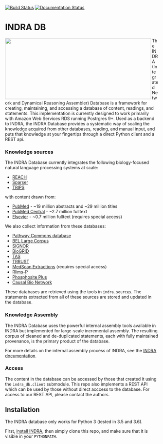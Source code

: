 [![Build Status](https://api.travis-ci.org/indralab/indra_db.svg?branch=master)](https://travis-ci.org/indralab/indra_db) [![Documentation Status](https://readthedocs.org/projects/indra-db/badge/?version=latest)](https://indra-db.readthedocs.io/en/latest/?badge=latest)

# INDRA DB

<img align="left" src="https://s3.amazonaws.com/bigmech/indra-db/indra_db_logo.png"
 width="480" height="200" />

The INDRA (Integrated Network and Dynamical Reasoning Assembler) Database is a
framework for creating, maintaining, and accessing a database of content,
readings, and statements. This implementation is currently designed to work
primarily with Amazon Web Services RDS running Postrgres 9+. Used as a backend
to INDRA, the INDRA Database provides a systematic way of scaling the knowledge
acquired from other databases, reading, and manual input, and puts that
knowledge at your fingertips through a direct Python client and a REST api.

### Knowledge sources

The INDRA Database currently integrates the following biology-focused natural language
processing systems at scale:
- [REACH](https://github.com/clulab/reach)
- [Sparser](https://github.com/ddmcdonald/sparser)
- [TRIPS](http://trips.ihmc.us/trac/drum/wiki/TripsDrumSystemInstallation)

with content drawn from:
- [PubMed](https://www.ncbi.nlm.nih.gov/pubmed/) - ~19 million abstracts and ~29 million titles
- [PubMed Central](/www.ncbi.nlm.nih.gov/pmc/) - ~2.7 million fulltext
- [Elsevier](https://www.elsevier.com/) - ~0.7 million fulltext 
(requires special access)

We also collect information from these databases:
- [Pathway Commons database](http://pathwaycommons.org/)
- [BEL Large Corpus](https://github.com/OpenBEL/)
- [SIGNOR](https://signor.uniroma2.it/)
- [BioGRID](https://thebiogrid.org/)
- [TAS](https://www.biorxiv.org/content/10.1101/358978v1)
- [TRRUST](https://omictools.com/trrust-tool)
- [MedScan Extractions](http://www.medscanlab.com/) (requires special access)
- [Rlims-P](https://research.bioinformatics.udel.edu/rlimsp/)
- [Phosphosite Plus](https://www.phosphosite.org/)
- [Causal Bio Network](http://www.causalbionet.com/)

These databases are retrieved using the tools in `indra.sources`. The statements
extracted from all of these sources are stored and updated in the database.

### Knowledge Assembly

The INDRA Database uses the powerful internal assembly tools available in INDRA
but implemented for large-scale incremental assembly. The resulting corpus of
cleaned and de-duplicated statements, each with fully maintained provenance, is
the primary product of the database.

For more details on the internal assembly process of INDRA, see the
[INDRA documentation](http://indra.readthedocs.io/en/latest/modules/preassembler).

### Access

The content in the database can be accessed by those that created it using the
`indra_db.client` submodule. This repo also implements a REST API which can be
used by those without direct acccess to the database. For access to our REST
API, please contact the authors.

## Installation

The INDRA database only works for Python 3 (tested in 3.5 and 3.6).

First, [install INDRA](http://indra.readthedocs.io/en/latest/installation.html),
then simply clone this repo, and make sure that it is visible in your
`PYTHONPATH`.
